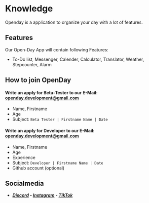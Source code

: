 # Knowledge
Openday is a application to organize your day with a lot of features.

## Features
Our Open-Day App will contain following Features:
  
* To-Do list, Messenger, Calender, Calculator, Translator, Weather, Stepcounter, Alarm

## How to join OpenDay

#### Write an apply for Beta-Tester to our E-Mail: openday.development@gmail.com
* Name, Firstname
* Age
* Subject: `Beta Tester | Firstname Name | Date`
  
#### Write an apply for Developer to our E-Mail: openday.development@gmail.com 
* Name, Firstname
* Age
* Experience
* Subject: `Developer | Firstname Name | Date`
* Github account (optional)
  
## Socialmedia
* ***[Discord](https://discord.gg/MYCSS5VZyY) - [Instagram](https://www.instagram.com/openday.development/)  - [TikTok](https://www.tiktok.com/@openday.development)***
